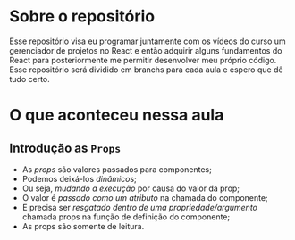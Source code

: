 # Sobre o repositório
Esse repositório visa eu programar juntamente com os vídeos do curso um gerenciador de projetos no React e então adquirir alguns fundamentos do React para posteriormente me permitir desenvolver meu próprio código. Esse repositório será dividido em branchs para cada aula e espero que dê tudo certo.

# O que aconteceu nessa aula

## Introdução as `Props`

- As *props* são valores passados para componentes;
- Podemos deixá-los *dinâmicos*;
- Ou seja, *mudando a execução* por causa do valor da prop;
- O valor é *passado como um atributo* na chamada do componente;
- E precisa ser *resgatado dentro de uma propriedade/argumento* chamada props na função de definição do componente;
- As props são somente de leitura.

